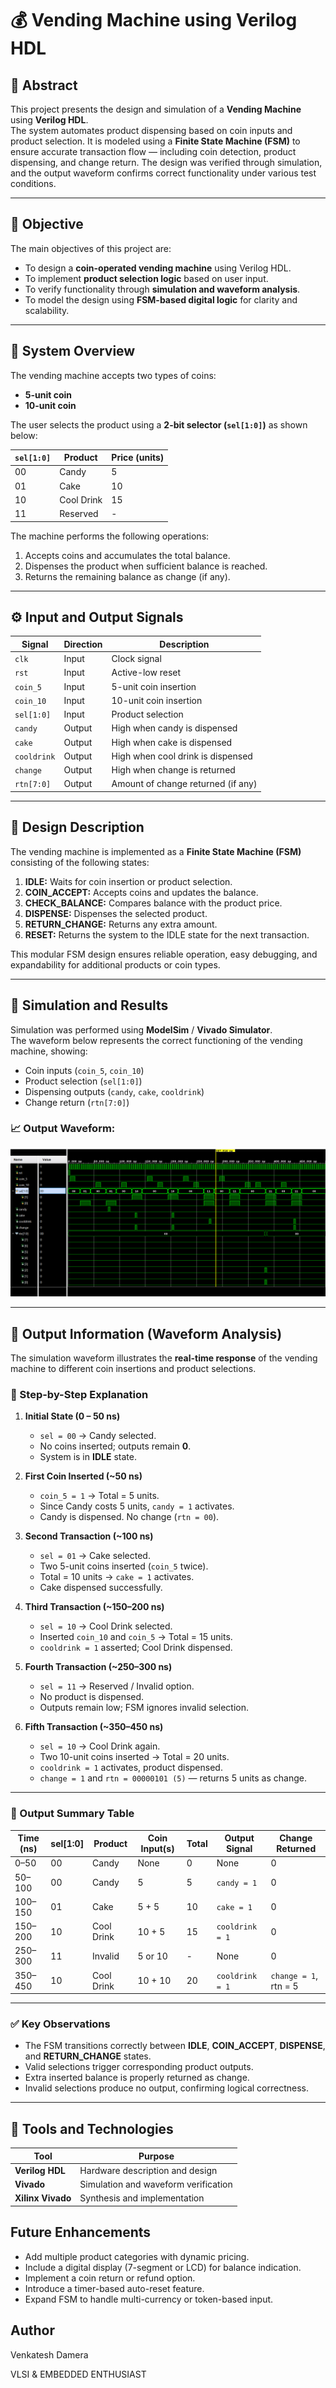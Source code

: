 # 💰 Vending Machine using Verilog HDL

## 🧾 Abstract
This project presents the design and simulation of a **Vending Machine** using **Verilog HDL**.  
The system automates product dispensing based on coin inputs and product selection. It is modeled using a **Finite State Machine (FSM)** to ensure accurate transaction flow — including coin detection, product dispensing, and change return. The design was verified through simulation, and the output waveform confirms correct functionality under various test conditions.

---

## 🎯 Objective
The main objectives of this project are:
- To design a **coin-operated vending machine** using Verilog HDL.
- To implement **product selection logic** based on user input.
- To verify functionality through **simulation and waveform analysis**.
- To model the design using **FSM-based digital logic** for clarity and scalability.

---

## 🧠 System Overview

The vending machine accepts two types of coins:
- **5-unit coin**
- **10-unit coin**

The user selects the product using a **2-bit selector (`sel[1:0]`)** as shown below:

| `sel[1:0]` | Product     | Price (units) |
|-------------|--------------|----------------|
| 00          | Candy        | 5              |
| 01          | Cake         | 10             |
| 10          | Cool Drink   | 15             |
| 11          | Reserved     | -              |

The machine performs the following operations:
1. Accepts coins and accumulates the total balance.
2. Dispenses the product when sufficient balance is reached.
3. Returns the remaining balance as change (if any).

---

## ⚙️ Input and Output Signals

| Signal | Direction | Description |
|---------|------------|-------------|
| `clk` | Input | Clock signal |
| `rst` | Input | Active-low reset |
| `coin_5` | Input | 5-unit coin insertion |
| `coin_10` | Input | 10-unit coin insertion |
| `sel[1:0]` | Input | Product selection |
| `candy` | Output | High when candy is dispensed |
| `cake` | Output | High when cake is dispensed |
| `cooldrink` | Output | High when cool drink is dispensed |
| `change` | Output | High when change is returned |
| `rtn[7:0]` | Output | Amount of change returned (if any) |

---

## 🧩 Design Description

The vending machine is implemented as a **Finite State Machine (FSM)** consisting of the following states:

1. **IDLE:** Waits for coin insertion or product selection.  
2. **COIN_ACCEPT:** Accepts coins and updates the balance.  
3. **CHECK_BALANCE:** Compares balance with the product price.  
4. **DISPENSE:** Dispenses the selected product.  
5. **RETURN_CHANGE:** Returns any extra amount.  
6. **RESET:** Returns the system to the IDLE state for the next transaction.

This modular FSM design ensures reliable operation, easy debugging, and expandability for additional products or coin types.

---

## 🧪 Simulation and Results

Simulation was performed using **ModelSim** / **Vivado Simulator**.  
The waveform below represents the correct functioning of the vending machine, showing:
- Coin inputs (`coin_5`, `coin_10`)
- Product selection (`sel[1:0]`)
- Dispensing outputs (`candy`, `cake`, `cooldrink`)
- Change return (`rtn[7:0]`)

### 📈 Output Waveform:
![Simulation Output](VENDING%20MACHINE%20OUTPUT%20WAVEFORM.png)

---

## 🧾 Output Information (Waveform Analysis)

The simulation waveform illustrates the **real-time response** of the vending machine to different coin insertions and product selections.

### 🧠 Step-by-Step Explanation

1. **Initial State (0 – 50 ns)**  
   - `sel = 00` → Candy selected.  
   - No coins inserted; outputs remain **0**.  
   - System is in **IDLE** state.

2. **First Coin Inserted (~50 ns)**  
   - `coin_5 = 1` → Total = 5 units.  
   - Since Candy costs 5 units, `candy = 1` activates.  
   - Candy is dispensed. No change (`rtn = 00`).

3. **Second Transaction (~100 ns)**  
   - `sel = 01` → Cake selected.  
   - Two 5-unit coins inserted (`coin_5` twice).  
   - Total = 10 units → `cake = 1` activates.  
   - Cake dispensed successfully.

4. **Third Transaction (~150–200 ns)**  
   - `sel = 10` → Cool Drink selected.  
   - Inserted `coin_10` and `coin_5` → Total = 15 units.  
   - `cooldrink = 1` asserted; Cool Drink dispensed.

5. **Fourth Transaction (~250–300 ns)**  
   - `sel = 11` → Reserved / Invalid option.  
   - No product is dispensed.  
   - Outputs remain low; FSM ignores invalid selection.

6. **Fifth Transaction (~350–450 ns)**  
   - `sel = 10` → Cool Drink again.  
   - Two 10-unit coins inserted → Total = 20 units.  
   - `cooldrink = 1` activates, product dispensed.  
   - `change = 1` and `rtn = 00000101 (5)` — returns 5 units as change.

---

### 🧾 Output Summary Table

| Time (ns) | sel[1:0] | Product     | Coin Input(s) | Total | Output Signal | Change Returned |
|------------|-----------|--------------|----------------|--------|----------------|------------------|
| 0–50       | 00        | Candy        | None           | 0      | None           | 0 |
| 50–100     | 00        | Candy        | 5              | 5      | `candy = 1`    | 0 |
| 100–150    | 01        | Cake         | 5 + 5          | 10     | `cake = 1`     | 0 |
| 150–200    | 10        | Cool Drink   | 10 + 5         | 15     | `cooldrink = 1`| 0 |
| 250–300    | 11        | Invalid      | 5 or 10        | -      | None           | 0 |
| 350–450    | 10        | Cool Drink   | 10 + 10        | 20     | `cooldrink = 1`| `change = 1`, rtn = 5 |

---

### ✅ Key Observations
- The FSM transitions correctly between **IDLE**, **COIN_ACCEPT**, **DISPENSE**, and **RETURN_CHANGE** states.  
- Valid selections trigger corresponding product outputs.  
- Extra inserted balance is properly returned as change.  
- Invalid selections produce no output, confirming logical correctness.

---

## 🧱 Tools and Technologies

| Tool | Purpose |
|------|----------|
| **Verilog HDL** | Hardware description and design |
| **Vivado** | Simulation and waveform verification |
| **Xilinx Vivado**| Synthesis and implementation |


## Future Enhancements

- Add multiple product categories with dynamic pricing.
- Include a digital display (7-segment or LCD) for balance indication.
- Implement a coin return or refund option.
- Introduce a timer-based auto-reset feature.
- Expand FSM to handle multi-currency or token-based input.


##  Author

Venkatesh Damera


VLSI & EMBEDDED ENTHUSIAST
